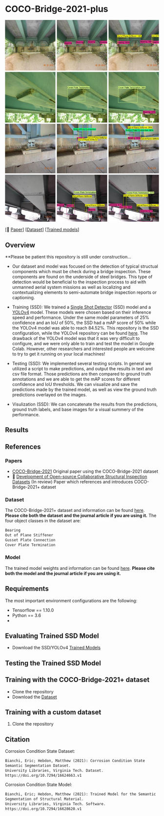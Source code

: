 # COCO-Bridge-2021-plus

<p align="center">
    <img src="figures/coco_pred.png" />
</p>

\[:red_circle: [Paper]()\] \[[Dataset](https://doi.org/10.7294/16624495.v1)\] \[[Trained models](https://doi.org/10.7294/16625095.v1)\]

## Overview

**Please be patient this repository is still under construction...

- Our dataset and model was focused on the detection of typical structual components which must be check during a bridge inspection. These components are found on the underside of steel bridges. This type of detection would be beneficial to the inspection process to aid with unmanned aerial system missions as well as localizing and contextualizing elements to semi-automate bridge inspection reports or captioning. 
  
- Training (SSD): We trained a [Single Shot Detector](https://arxiv.org/abs/1512.02325) (SSD) model and a [YOLOv4](https://arxiv.org/abs/2004.10934) model. These models were chosen based on their inference speed and performance. Under the same model parameters of 25% confidence and an IoU of 50%, the SSD had a  mAP score of 50% while the YOLOv4 model was able to reach 84.52%. This repository is the SSD configuration, while the YOLOv4 repository can be found [here](https://github.com/beric7/YOLOv4_infrastructure). The drawback of the YOLOv4 model was that it was very difficult to configure, and we were only able to train and test the model in Google Colab. However, other researchers and interested people are welcome to try to get it running on your local machines!

- Testing (SSD): We implemented several testing scripts. In general we utilized a script to make predictions, and output the results in text and csv file format. Those predictions are then compared to ground truth annotations and we are able to get the mAP scores for different confidence and IoU thresholds. We can visualize and save the predictions made by the trained model, as well as view the ground truth predictions overlayed on the images. 

- Visulization (SSD): We can concatenate the results from the predictions, ground truth labels, and base images for a visual summery of the performance.  

## Results 

## References
### Papers
- [COCO-Bridge-2021](https://doi.org/10.1061/(ASCE)CP.1943-5487.0000949) Original paper using the COCO-Bridge-2021 dataset
- :red_circle: [Development of Open-source Collaborative Structural Inspection Datasets](./beric7/structural_inspection_main/access/not_ready.png) (In review) Paper which references and introduces COCO-Bridge-2021+ dataset
### Dataset
The COCO-Bridge-2021+ dataset and information can be found [here](https://doi.org/10.7294/16624495.v1). 
**Please cite both the dataset and the journal article if you are using it.** 
The four object classes in the dataset are:
```
Bearing
Out of Plane Stiffener
Gusset Plate Connection
Cover Plate Termination
```
### Model
The trained model weights and information can be found [here](https://doi.org/10.7294/16625095.v1). 
**Please cite both the model and the journal article if you are using it.** 
## Requirements
The most important environment configurations are the following:
- Tensorflow == 1.10.0
- Python == 3.6
- 
## Evaluating Trained SSD Model
- Download the SSD/YOLOv4 [Trained Models](https://doi.org/10.7294/16625095.v1)
  
## Testing the Trained SSD Model

## Training with the COCO-Bridge-2021+ dataset
- Clone the repository
- Download the [Dataset](https://doi.org/10.7294/16624495.v1)

## Training with a custom dataset
1. Clone the repository


## Citation
Corrosion Condition State Dataset: 
```
Bianchi, Eric; Hebdon, Matthew (2021): Corrosion Condition State Semantic Segmentation Dataset. 
University Libraries, Virginia Tech. Dataset. https://doi.org/10.7294/16624663.v1 
```

Corrosion Condition State Model:
```
Bianchi, Eric; Hebdon, Matthew (2021): Trained Model for the Semantic Segmentation of Structural Material. 
University Libraries, Virginia Tech. Software. https://doi.org/10.7294/16628620.v1 
